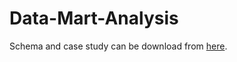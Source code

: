 # Data-Mart-Analysis

Schema and case study can be download from [here](https://www.youtube.com/redirect?event=video_description&redir_token=QUFFLUhqbkxPUGJPRnYzRlVNbG5Pa2tCa0xaNFd4b1lud3xBQ3Jtc0tuT09HVHBudGszeGYwYUtLZERsb21jZjlTU2VmSktUaHRrLWhDRlN0M3VLVkxhVklqMEhpZ0FGc09VS0dEdnlfU1JKaDRScEVIUXlBUnJkUXJnMVdnMUJ3SXBnQXpna3dHRzFHYjFBajRFYmhRWlVjZw&q=https%3A%2F%2Fdrive.google.com%2Fdrive%2Ffolders%2F1TKk0Irg7jdtQkM9SKOZm04CZhne4Oovy%3Fusp%3Dsharing&v=qtNA4YUbcFk).
